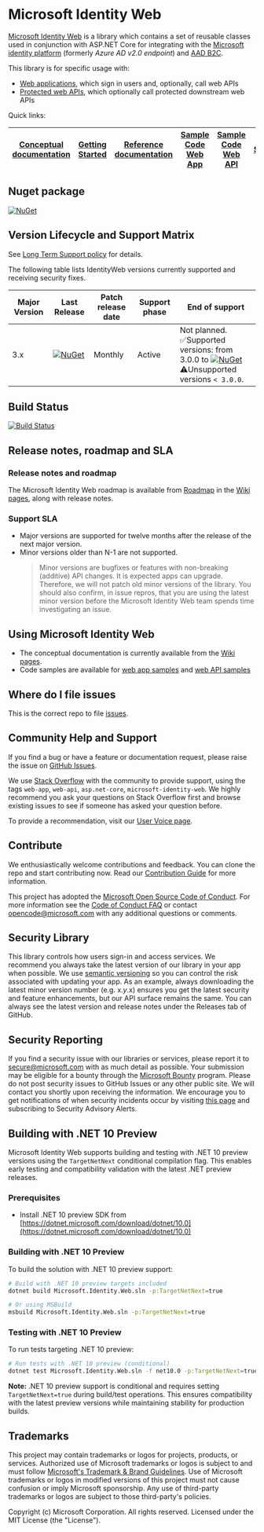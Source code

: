 # Microsoft Identity Web

[Microsoft Identity Web](https://www.nuget.org/packages/Microsoft.Identity.Web) is a library which contains a set of reusable classes used in conjunction with ASP.NET Core for integrating with the [Microsoft identity platform](https://learn.microsoft.com/azure/active-directory/develop/) (formerly *Azure AD v2.0 endpoint*) and [AAD B2C](https://learn.microsoft.com/azure/active-directory-b2c/).

This library is for specific usage with:

- [Web applications](https://github.com/AzureAD/microsoft-identity-web/wiki/web-apps), which sign in users and, optionally, call web APIs
- [Protected web APIs](https://github.com/AzureAD/microsoft-identity-web/wiki/web-apis), which optionally call protected downstream web APIs

Quick links:

| [Conceptual documentation](https://github.com/AzureAD/microsoft-identity-web/wiki) | [Getting Started](https://github.com/AzureAD/microsoft-identity-web/wiki#getting-started-with-microsoft-identity-web) | [Reference documentation](https://learn.microsoft.com/dotnet/api/microsoft.identity.web?view=azure-dotnet-preview) | [Sample Code Web App](https://github.com/AzureAD/microsoft-identity-web/wiki/web-app-samples) | [Sample Code Web API](https://github.com/AzureAD/microsoft-identity-web/wiki/web-api-samples) | [Support](README.md#community-help-and-support) |
| ------------------------------------------------------------------------------------------------------- | --------------------------------------------------------------------------------------------------------------------------------------------------- | ------------------------------------------------------------------------------------------ | ------------------------------------------------------------------------------------------| ------------------------------------------------------------------------------------------------------------------ | ----------------------------------------------- |

## Nuget package

 [![NuGet](https://img.shields.io/nuget/v/Microsoft.Identity.Web.svg?style=flat-square&label=nuget&colorB=00b200)](https://www.nuget.org/packages/Microsoft.Identity.Web/)

## Version Lifecycle and Support Matrix

See [Long Term Support policy](./supportPolicy.md) for details.

The following table lists IdentityWeb versions currently supported and receiving security fixes.

| Major Version | Last Release | Patch release date  | Support phase|End of support |
| --------------|--------------|--------|------------|--------|
| 3.x           | [![NuGet](https://img.shields.io/nuget/v/Microsoft.Identity.Web.svg?style=flat-square&label=nuget&colorB=00b200)](https://www.nuget.org/packages/Microsoft.Identity.Web/)   |Monthly| Active | Not planned.<br/>✅Supported versions: from 3.0.0 to [![NuGet](https://img.shields.io/nuget/v/Microsoft.Identity.Web.svg?style=flat-square&label=nuget&colorB=00b200)](https://www.nuget.org/packages/Microsoft.Identity.Web/)<br/>⚠️Unsupported versions `< 3.0.0`.|

## Build Status

[![Build Status](https://img.shields.io/endpoint.svg?url=https%3A%2F%2Factions-badge.atrox.dev%2FAzureAD%2Fmicrosoft-identity-web%2Fbadge&style=flat)](https://actions-badge.atrox.dev/AzureAD/microsoft-identity-web/goto)

## Release notes, roadmap and SLA

### Release notes and roadmap

The Microsoft Identity Web roadmap is available from [Roadmap](https://github.com/AzureAD/microsoft-identity-web/wiki/#roadmap) in the [Wiki pages](https://github.com/AzureAD/microsoft-identity-web/wiki), along with release notes.

### Support SLA

- Major versions are supported for twelve months after the release of the next major version.
- Minor versions older than N-1 are not supported.
  > Minor versions are bugfixes or features with non-breaking (additive) API changes.  It is expected apps can upgrade.  Therefore, we will not patch old minor versions of the library. You should also confirm, in issue repros, that you are using the latest minor version before the Microsoft Identity Web team spends time investigating an issue.

## Using Microsoft Identity Web

- The conceptual documentation is currently available from the [Wiki pages](https://github.com/AzureAD/microsoft-identity-web/wiki).
- Code samples are available for [web app samples](https://github.com/AzureAD/microsoft-identity-web/wiki/web-app-samples)
  and [web API samples](https://github.com/AzureAD/microsoft-identity-web/wiki#web-api-samples)

## Where do I file issues


This is the correct repo to file [issues](https://github.com/AzureAD/microsoft-identity-web/issues).

## Community Help and Support

If you find a bug or have a feature or documentation request, please raise the issue on [GitHub Issues](https://github.com/AzureAD/microsoft-identity-web/issues).

We use [Stack Overflow](http://stackoverflow.com/questions/) with the community to provide support, using the tags `web-app`, `web-api`, `asp.net-core`, `microsoft-identity-web`. We highly recommend you ask your questions on Stack Overflow first and browse existing issues to see if someone has asked your question before.

To provide a recommendation, visit our [User Voice page](https://feedback.azure.com/forums/169401-azure-active-directory).

## Contribute

We enthusiastically welcome contributions and feedback. You can clone the repo and start contributing now. Read our [Contribution Guide](CONTRIBUTING.md) for more information.

This project has adopted the [Microsoft Open Source Code of Conduct](https://opensource.microsoft.com/codeofconduct/). For more information see the [Code of Conduct FAQ](https://opensource.microsoft.com/codeofconduct/faq/) or contact [opencode@microsoft.com](mailto:opencode@microsoft.com) with any additional questions or comments.

## Security Library

This library controls how users sign-in and access services. We recommend you always take the latest version of our library in your app when possible. We use [semantic versioning](http://semver.org) so you can control the risk associated with updating your app. As an example, always downloading the latest minor version number (e.g. x.*y*.x) ensures you get the latest security and feature enhancements, but our API surface remains the same. You can always see the latest version and release notes under the Releases tab of GitHub.

## Security Reporting

If you find a security issue with our libraries or services, please report it to [secure@microsoft.com](mailto:secure@microsoft.com) with as much detail as possible. Your submission may be eligible for a bounty through the [Microsoft Bounty](http://aka.ms/bugbounty) program. Please do not post security issues to GitHub Issues or any other public site. We will contact you shortly upon receiving the information. We encourage you to get notifications of when security incidents occur by visiting [this page](https://technet.microsoft.com/en-us/security/dd252948) and subscribing to Security Advisory Alerts.

## Building with .NET 10 Preview

Microsoft Identity Web supports building and testing with .NET 10 preview versions using the `TargetNetNext` conditional compilation flag. This enables early testing and compatibility validation with the latest .NET preview releases.

### Prerequisites

- Install .NET 10 preview SDK from [https://dotnet.microsoft.com/download/dotnet/10.0](https://dotnet.microsoft.com/download/dotnet/10.0)

### Building with .NET 10 Preview

To build the solution with .NET 10 preview support:

```bash
# Build with .NET 10 preview targets included
dotnet build Microsoft.Identity.Web.sln -p:TargetNetNext=true

# Or using MSBuild
msbuild Microsoft.Identity.Web.sln -p:TargetNetNext=true
```

### Testing with .NET 10 Preview

To run tests targeting .NET 10 preview:

```bash
# Run tests with .NET 10 preview (conditional)
dotnet test Microsoft.Identity.Web.sln -f net10.0 -p:TargetNetNext=true
```

**Note:** .NET 10 preview support is conditional and requires setting `TargetNetNext=true` during build/test operations. This ensures compatibility with the latest preview versions while maintaining stability for production builds.

## Trademarks

This project may contain trademarks or logos for projects, products, or services. Authorized use of Microsoft trademarks or logos is subject to and must follow [Microsoft's Trademark & Brand Guidelines](https://www.microsoft.com/legal/intellectualproperty/trademarks). Use of Microsoft trademarks or logos in modified versions of this project must not cause confusion or imply Microsoft sponsorship. Any use of third-party trademarks or logos are subject to those third-party's policies.

Copyright (c) Microsoft Corporation.  All rights reserved. Licensed under the MIT License (the "License").

